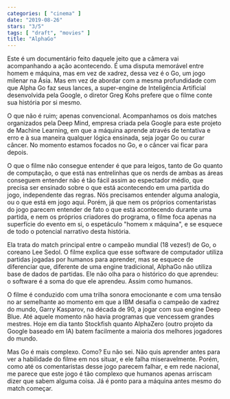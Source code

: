 ```yaml
---
categories: [ "cinema" ]
date: "2019-08-26"
stars: "3/5"
tags: [ "draft", "movies" ]
title: "AlphaGo"
---
```

Este é um documentário feito daquele jeito que a câmera vai
acompanhando a ação acontecendo. É uma disputa memorável entre homem
e máquina, mas em vez de xadrez, dessa vez é o Go, um jogo milenar na
Ásia. Mas em vez de abordar com a mesma profundidade com que Alpha Go
faz seus lances, a super-engine de Inteligência Artificial desenvolvida
pela Google, o diretor Greg Kohs prefere que o filme conte sua história
por si mesmo.

O que não é ruim; apenas convencional. Acompanhamos os dois matches
organizados pela Deep Mind, empresa criada pela Google para este projeto
de Machine Learning, em que a máquina aprende através de tentativa e
erro e à sua maneira qualquer lógica ensinada, seja jogar Go ou curar
câncer. No momento estamos focados no Go, e o câncer vai ficar para
depois.

O que o filme não consegue entender é que para leigos, tanto de Go
quanto de computação, o que está nas entrelinhas que os nerds de ambas
as áreas conseguem entender não é tão fácil assim ao espectador
médio, que precisa ser ensinado sobre o que está acontecendo em uma
partida do jogo, independente das regras. Nós precisamos entender alguma
analogia, ou o que está em jogo aqui. Porém, já que nem os próprios
comentaristas do jogo parecem entender de fato o que está acontecendo
durante uma partida, e nem os próprios criadores do programa, o filme
foca apenas na superfície do evento em si, o espetáculo "homem x
máquina", e se esquece de todo o potencial narrativo desta história.

Ela trata do match principal entre o campeão mundial (18 vezes!) de Go,
o coreano Lee Sedol. O filme explica que esse software de computador
utiliza partidas jogadas por humanos para aprender, mas se esquece
de diferenciar que, diferente de uma engine tradicional, AlphaGo não
utiliza base de dados de partidas. Ele não olha para o histórico do que
aprendeu: o software é a soma do que ele aprendeu. Assim como humanos.

O filme é conduzido com uma trilha sonora emocionante e com uma tensão
no ar semelhante ao momento em que a IBM desafia o campeão de xadrez
do mundo, Garry Kasparov, na década de 90, a jogar com sua engine Deep
Blue. Até aquele momento não havia programas que vencessem grandes
mestres. Hoje em dia tanto Stockfish quanto AlphaZero (outro projeto da
Google baseado em IA) batem facilmente a maioria dos melhores jogadores
do mundo.

Mas Go é mais complexo. Como? Eu não sei. Não quis aprender
antes para ver a habilidade do filme em nos situar, e ele falha
miseravelmente. Porém, como até os comentaristas desse jogo parecem
falhar, e em rede nacional, me parece que este jogo é tão complexo que
humanos apenas arriscam dizer que sabem alguma coisa. Já é ponto para
a máquina antes mesmo do match começar.
